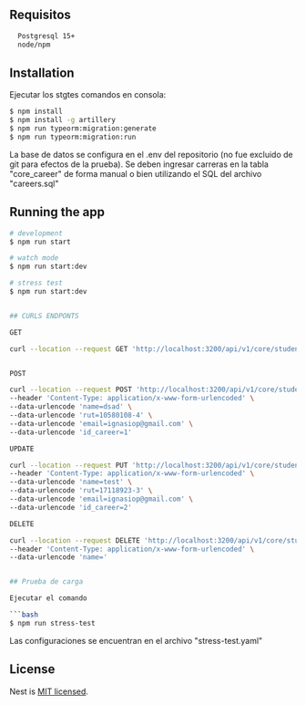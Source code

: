 
## Requisitos


```bash
  Postgresql 15+
  node/npm
```



## Installation

Ejecutar los stgtes comandos en consola:

```bash
$ npm install
$ npm install -g artillery
$ npm run typeorm:migration:generate 
$ npm run typeorm:migration:run
```

La base de datos se configura en el .env del repositorio (no fue excluido de git para efectos de la prueba). Se deben ingresar carreras en la tabla "core_career" de forma manual o bien utilizando el SQL del archivo "careers.sql"

## Running the app

```bash
# development
$ npm run start

# watch mode
$ npm run start:dev

# stress test
$ npm run start:dev


## CURLS ENDPONTS

GET

curl --location --request GET 'http://localhost:3200/api/v1/core/student/84'


POST 

curl --location --request POST 'http://localhost:3200/api/v1/core/student' \
--header 'Content-Type: application/x-www-form-urlencoded' \
--data-urlencode 'name=dsad' \
--data-urlencode 'rut=10580108-4' \
--data-urlencode 'email=ignasiop@gmail.com' \
--data-urlencode 'id_career=1'

UPDATE

curl --location --request PUT 'http://localhost:3200/api/v1/core/student/81' \
--header 'Content-Type: application/x-www-form-urlencoded' \
--data-urlencode 'name=test' \
--data-urlencode 'rut=17118923-3' \
--data-urlencode 'email=ignasiop@gmail.com' \
--data-urlencode 'id_career=2'

DELETE

curl --location --request DELETE 'http://localhost:3200/api/v1/core/student/80' \
--header 'Content-Type: application/x-www-form-urlencoded' \
--data-urlencode 'name='


## Prueba de carga

Ejecutar el comando 

```bash
$ npm run stress-test
```
Las configuraciones se encuentran en el archivo "stress-test.yaml"

## License

Nest is [MIT licensed](LICENSE).
